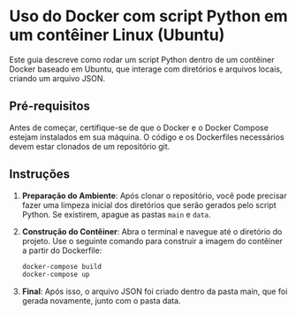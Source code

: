 # Uso do Docker com script Python em um contêiner Linux (Ubuntu)

Este guia descreve como rodar um script Python dentro de um contêiner Docker baseado em Ubuntu, que interage com diretórios e arquivos locais, criando um arquivo JSON.

## Pré-requisitos

Antes de começar, certifique-se de que o Docker e o Docker Compose estejam instalados em sua máquina. O código e os Dockerfiles necessários devem estar clonados de um repositório git.

## Instruções

1. **Preparação do Ambiente**:
   Após clonar o repositório, você pode precisar fazer uma limpeza inicial dos diretórios que serão gerados pelo script Python. Se existirem, apague as pastas `main` e `data`.

2. **Construção do Contêiner**:
   Abra o terminal e navegue até o diretório do projeto. Use o seguinte comando para construir a imagem do contêiner a partir do Dockerfile:
   ```bash
   docker-compose build
   docker-compose up

3. **Final**:
   Após isso, o arquivo JSON foi criado dentro da pasta main, que foi gerada novamente, junto com o pasta data.


